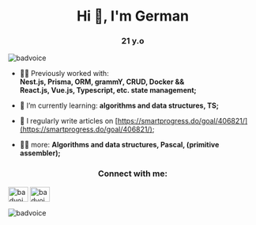 

<h1 align="center">Hi 👋, I'm German</h1>
<h3 align="center">21 y.o </h3>

<p align="left"> <img src="https://komarev.com/ghpvc/?username=badvoice&label=Profile%20views&color=0e75b6&style=flat" alt="badvoice" /> </p>

- 👨‍💻 Previously worked with: <br> **Nest.js, Prisma, ORM, grammY, CRUD, Docker && <br> React.js, Vue.js, Typescript, etc. state management;**

- 📝 I’m currently learning: **algorithms and data structures, TS;**

- 📝 I regularly write articles on [https://smartprogress.do/goal/406821/](https://smartprogress.do/goal/406821/);

- 👨‍💻 more:  **Algorithms and data structures, Pascal, (primitive assembler);**



<h3 align="center">Connect with me:</h3>
<p align="left">
<a href="https://linkedin.com/in/badvoice-developer" target="blank"><img align="center" src="https://raw.githubusercontent.com/rahuldkjain/github-profile-readme-generator/master/src/images/icons/Social/linked-in-alt.svg" alt="badvoice-developer" height="30" width="40" /></a>
  <a href="https://t.me/GermanSmurov" target="blank"><img align="center" src="https://www.svgrepo.com/show/299513/telegram.svg" alt="badvoice-developer" height="30" width="40" /></a>
</p>

<p><img align="left" src="https://github-readme-stats.vercel.app/api/top-langs?username=badvoice&show_icons=true&locale=en&layout=compact" alt="badvoice" /></p>


